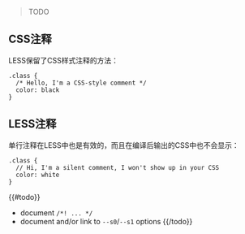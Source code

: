 > TODO

## CSS注释

LESS保留了CSS样式注释的方法：

```less
.class {
  /* Hello, I'm a CSS-style comment */
  color: black
}
```

## LESS注释

单行注释在LESS中也是有效的，而且在编译后输出的CSS中也不会显示：

```less
.class {
  // Hi, I'm a silent comment, I won't show up in your CSS
  color: white
}
```

{{#todo}}
* document `/*! ... */`
* document and/or link to `--s0`/`--s1` options
{{/todo}}
